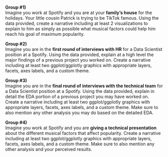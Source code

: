 <strong>Group #1)</strong><br>
Imagine you work at Spotify and you are at your <strong>family’s house</strong> for the holidays. Your little cousin Patrick is trying to be TikTok famous. Using the data provided, create a narrative including at least 2 visualizations to explain to him as simply as possible what musical factors could help him reach his goal of maximum popularity.

<strong>Group #2)</strong><br>
Imagine you are in the <strong>first round of interviews with HR</strong> for a Data Scientist position at a Spotify. Using the data provided, explain at a high level the major findings of a previous project you worked on. Create a narrative including at least two ggplot/ggplotly graphics with appropriate layers, facets, axes labels, and a custom theme.

<strong>Group #3)</strong><br>
Imagine you are in the <strong>final round of interviews with the technical team</strong> for a Data Scientist position at a Spotify. Using the data provided, explain in detail the EDA portion of a previous project you may have worked on. Create a narrative including at least two ggplot/ggplotly graphics with appropriate layers, facets, axes labels, and a custom theme. Make sure to also mention any other analysis you may do based on the detailed EDA.

<strong>Group #4)</strong><br>
Imagine you work at Spotify and you are <strong>giving a technical presentation</strong> about the different musical factors that affect popularity. Create a narrative including at least two ggplot/ggplotly graphics with appropriate layers, facets, axes labels, and a custom theme. Make sure to also mention any other analysis and your perceived results.
